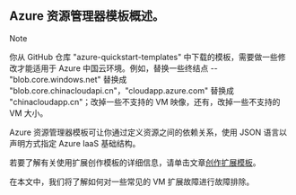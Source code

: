 

## Azure 资源管理器模板概述。

>[!NOTE]
> 你从 GitHub 仓库 "azure-quickstart-templates" 中下载的模板，需要做一些修改才能适用于 Azure 中国云环境。例如，替换一些终结点 -- "blob.core.windows.net" 替换成 "blob.core.chinacloudapi.cn"，"cloudapp.azure.com" 替换成 "chinacloudapp.cn"；改掉一些不支持的 VM 映像，还有，改掉一些不支持的 VM 大小。

Azure 资源管理器模板可让你通过定义资源之间的依赖关系，使用 JSON 语言以声明方式指定 Azure IaaS 基础结构。

若要了解有关使用扩展创作模板的详细信息，请单击文章[创作扩展模板](../articles/virtual-machines/virtual-machines-windows-extensions-authoring-templates.md)。

在本文中，我们将了解如何对一些常见的 VM 扩展故障进行故障排除。
